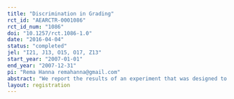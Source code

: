 ```yaml
---
title: "Discrimination in Grading"
rct_id: "AEARCTR-0001086"
rct_id_num: "1086"
doi: "10.1257/rct.1086-1.0"
date: "2016-04-04"
status: "completed"
jel: "I21, J13, O15, O17, Z13"
start_year: "2007-01-01"
end_year: "2007-12-31"
pi: "Rema Hanna remahanna@gmail.com"
abstract: "We report the results of an experiment that was designed to test for discrimination in grading in India. We recruited teachers to grade exams. We randomly assigned child “characteristics” (age, gender, and caste) to the cover sheets of the exams to ensure that there is no relationship between these observed characteristics and the exam quality. We find that teachers give exams that are assigned to be lower-caste scores that are about 0.03 to 0.08 standard deviations lower than those that are assigned to be high caste. The teachers’ behavior appears consistent with statistical discrimination. "
layout: registration
---
```


